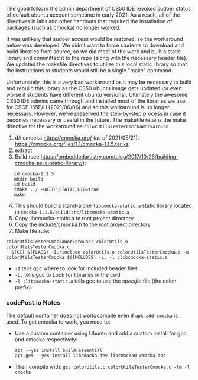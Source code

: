
The good folks in the admin department of CS50 IDE revoked sudoer status of
default ubuntu account sometime in early 2021.  As a result, all of the
directives in labs and other handouts that required the installation of
packages (such as cmocka) no longer worked.

It was unlikely that sudoer access would be restored, so the workaround below
was developed.  We didn't want to force students to download and build libraries
from source, so we did most of the work and built a static library and committed
it to the repo (along with the necessary header file).  We updated the makefile
directives to utilize this local static library so that the instructions to
students would still be a single "make" command.

Unfortunately, this is a very bad workaround as it may be necessary to build
and rebuild this library as the CS50 ubuntu image gets updated (or even worse
if students have different ubuntu versions).  Ultimately the awesome CS50 IDE
admins came through and installed most of the libraries we use for CSCE 155E/H
(2021/06/06) and so this workaround is no longer necessary.  However, we've
preserved the step-by-step process in case it becomes necessary or useful in
the future.  The makefile retains the make directive for the workaround as
`colorUtilsTesterCmockaWorkaround`

1. d/l cmocka
 https://cmocka.org/
 (as of 2021/05/21):
 https://cmocka.org/files/1.1/cmocka-1.1.5.tar.xz
2. extract
3. Build (see https://embeddedartistry.com/blog/2017/10/26/building-cmocka-as-a-static-library/):
```
   cd cmocka-1.1.5
   mkdir build
   cd build
   cmake ../ -DWITH_STATIC_LIB=true
   make
```
4. This should build a stand-alone `libcmocka-static.a` static library
   located in `cmocka-1.1.5/build/src/libcmocka-static.a`
5. Copy libcmocka-static.a to root project directory
6. Copy the include/cmocka.h to the root project directory
7. Make file rule:

```
colorUtilsTesterCmockaWorkaround: colorUtils.o colorUtilsTesterCmocka.c
  $(CC) $(FLAGS) -I./include colorUtils.o colorUtilsTesterCmocka.c -o colorUtilsTesterCmocka $(INCLUDES) -L. -l :libcmocka-static.a
```
  * `-I` tells gcc where to look for included header files
  * `-L.` tells gcc to Look for libraries in the cwd
  * `-l :libcmocka-static.a` tells gcc to use the *specific* file (the colon prefix)

### codePost.io Notes

The default container does not work/compile even if `apk add cmocka` is used.  To
get cmocka to work, you need to:

- Use a custom container using Ubuntu and add a custom install for gcc and cmocka
  respectively:
  ```text
  apt --yes install build-essential
  apt-get --yes install libcmocka-dev libcmocka0 cmocka-doc
  ```

- Then compile with:
  `gcc colorUtils.c colorUtilsTesterCmocka.c -lm -l cmocka`
